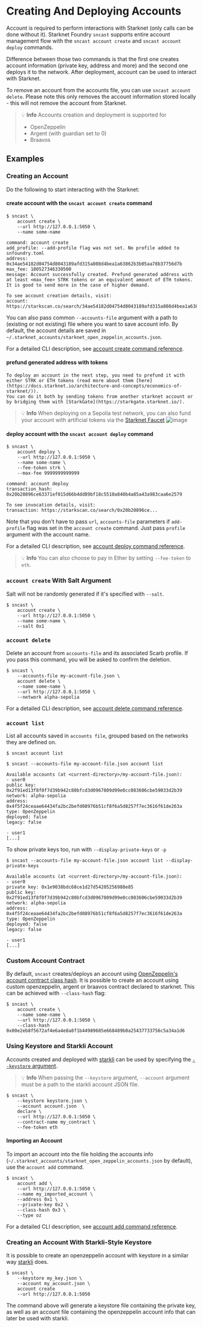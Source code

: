 # Creating And Deploying Accounts

Account is required to perform interactions with Starknet (only calls can be done without it). Starknet Foundry `sncast` supports
entire account management flow with the `sncast account create` and `sncast account deploy` commands.

Difference between those two commands is that the first one creates account information (private key, address and more)
and the second one deploys it to the network. After deployment, account can be used to interact with Starknet.

To remove an account from the accounts file, you can use  `sncast account delete`. Please note this only removes the account information stored locally - this will not remove the account from Starknet.

> 💡 **Info**
> Accounts creation and deployment is supported for
>  - OpenZeppelin
>  - Argent (with guardian set to 0)
>  - Braavos

## Examples

### Creating an Account

Do the following to start interacting with the Starknet:

#### create account with the `sncast account create` command

```shell
$ sncast \
    account create \
    --url http://127.0.0.1:5050 \
    --name some-name

command: account create
add_profile: --add-profile flag was not set. No profile added to snfoundry.toml
address: 0x34ae54182d04754d8043189afd315a808d4bea1a63862b3b05aa78b37756d7b
max_fee: 180527346330500
message: Account successfully created. Prefund generated address with at least <max_fee> STRK tokens or an equivalent amount of ETH tokens. It is good to send more in the case of higher demand.

To see account creation details, visit:
account: https://starkscan.co/search/34ae54182d04754d8043189afd315a808d4bea1a63862b3b05aa78b37756d7b
```


You can also pass common `--accounts-file` argument with a path to (existing or not existing) file where you want to save account info.
By default, the account details are saved in `~/.starknet_accounts/starknet_open_zeppelin_accounts.json`.


For a detailed CLI description, see [account create command reference](../appendix/sncast/account/create.md).


#### prefund generated address with tokens

	To deploy an account in the next step, you need to prefund it with either STRK or ETH tokens (read more about them [here](https://docs.starknet.io/architecture-and-concepts/economics-of-starknet/)).
    You can do it both by sending tokens from another starknet account or by bridging them with [StarkGate](https://starkgate.starknet.io/).

 >💡 **Info**
> When deploying on a Sepolia test network, you can also fund your account with artificial tokens via the [Starknet Faucet](https://starknet-faucet.vercel.app)
>![image](images/starknet-faucet-sepolia.png)
#### deploy account with the `sncast account deploy` command

```shell
$ sncast \
	account deploy \
    --url http://127.0.0.1:5050 \
	--name some-name \
	--fee-token strk \
	--max-fee 9999999999999

command: account deploy
transaction_hash: 0x20b20896ce63371ef015d66b4dd89bf18c5510a840b4a85a43a983caa6e2579

To see invocation details, visit:
transaction: https://starkscan.co/search/0x20b20896ce...
```

Note that you don't have to pass `url`, `accounts-file` parameters if `add-profile` flag
was set in the `account create` command. Just pass `profile` argument with the account name.

For a detailed CLI description, see [account deploy command reference](../appendix/sncast/account/deploy.md).

> 💡 **Info**
> You can also choose to pay in Ether by setting `--fee-token` to `eth`.

### `account create` With Salt Argument

Salt will not be randomly generated if it's specified with `--salt`.

```shell
$ sncast \
    account create \
    --url http://127.0.0.1:5050 \
    --name some-name \
    --salt 0x1
```
### `account delete`

Delete an account from `accounts-file` and its associated Scarb profile. If you pass this command, you will be asked to confirm the deletion.

```shell
$ sncast \
    --accounts-file my-account-file.json \
    account delete \
    --name some-name \
    --url http://127.0.0.1:5050 \
    --network alpha-sepolia
```

For a detailed CLI description, see [account delete command reference](../appendix/sncast/account/delete.md).

### `account list`

List all accounts saved in `accounts file`, grouped based on the networks they are defined on.

```shell
$ sncast account list
```

```shell
$ sncast --accounts-file my-account-file.json account list
```

```
Available accounts (at <current-directory>/my-account-file.json):
- user0
public key: 0x2f91ed13f8f0f7d39b942c80bfcd3d0967809d99e0cc083606cbe59033d2b39
network: alpha-sepolia
address: 0x4f5f24ceaae64434fa2bc2befd08976b51cf8f6a5d8257f7ec3616f61de263a
type: OpenZeppelin
deployed: false
legacy: false

- user1
[...]
```
To show private keys too, run with `--display-private-keys` or `-p`
```shell
$ sncast --accounts-file my-account-file.json account list --display-private-keys

Available accounts (at <current-directory>/my-account-file.json):
- user0
private key: 0x1e9038bdc68ce1d27d54205256988e85
public key: 0x2f91ed13f8f0f7d39b942c80bfcd3d0967809d99e0cc083606cbe59033d2b39
network: alpha-sepolia
address: 0x4f5f24ceaae64434fa2bc2befd08976b51cf8f6a5d8257f7ec3616f61de263a
type: OpenZeppelin
deployed: false
legacy: false

- user1
[...]
```

### Custom Account Contract

By default, `sncast` creates/deploys an account using [OpenZeppelin's account contract class hash](https://starkscan.co/class/0x00e2eb8f5672af4e6a4e8a8f1b44989685e668489b0a25437733756c5a34a1d6).
It is possible to create an account using custom openzeppelin, argent or braavos contract declared to starknet. This can be achieved
with `--class-hash` flag:

```shell
$ sncast \
    account create \
    --name some-name \
    --url http://127.0.0.1:5050 \
    --class-hash 0x00e2eb8f5672af4e6a4e8a8f1b44989685e668489b0a25437733756c5a34a1d6
```


### Using Keystore and Starkli Account

Accounts created and deployed with [starkli](https://book.starkli.rs/accounts#accounts) can be used by specifying the [`--keystore` argument](../appendix/sncast/common.md#--keystore--k-path_to_keystore_file).

> 💡 **Info**
> When passing the `--keystore` argument, `--account` argument must be a path to the starkli account JSON file.

```shell
$ sncast \
    --keystore keystore.json \
    --account account.json  \
    declare \
	--url http://127.0.0.1:5050 \
    --contract-name my_contract \
    --fee-token eth
```

#### Importing an Account

To import an account into the file holding the accounts info (`~/.starknet_accounts/starknet_open_zeppelin_accounts.json` by default), use the `account add` command.

```shell
$ sncast \
    account add \
	--url http://127.0.0.1:5050 \
    --name my_imported_account \
    --address 0x1 \
    --private-key 0x2 \
    --class-hash 0x3 \
    --type oz
```

For a detailed CLI description, see [account add command reference](../appendix/sncast/account/add.md).

### Creating an Account With Starkli-Style Keystore

It is possible to create an openzeppelin account with keystore in a similar way [starkli](https://book.starkli.rs/accounts#accounts) does.

```shell
$ sncast \
    --keystore my_key.json \
    --account my_account.json \
    account create
    --url http://127.0.0.1:5050 
```

The command above will generate a keystore file containing the private key, as well as an account file containing the openzeppelin account info that can later be used with starkli.

